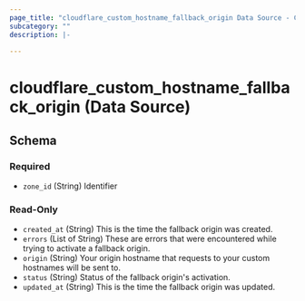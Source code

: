 ```yaml
---
page_title: "cloudflare_custom_hostname_fallback_origin Data Source - Cloudflare"
subcategory: ""
description: |-
  
---
```


# cloudflare_custom_hostname_fallback_origin (Data Source)




<!-- schema generated by tfplugindocs -->
## Schema

### Required

- `zone_id` (String) Identifier

### Read-Only

- `created_at` (String) This is the time the fallback origin was created.
- `errors` (List of String) These are errors that were encountered while trying to activate a fallback origin.
- `origin` (String) Your origin hostname that requests to your custom hostnames will be sent to.
- `status` (String) Status of the fallback origin's activation.
- `updated_at` (String) This is the time the fallback origin was updated.


